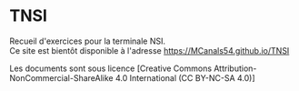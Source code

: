 # TNSI
Recueil d'exercices pour la terminale NSI.  
Ce site est bientôt disponible à l'adresse <https://MCanals54.github.io/TNSI>

Les documents sont sous licence [Creative Commons Attribution-NonCommercial-ShareAlike 4.0 International (CC BY-NC-SA 4.0)]



